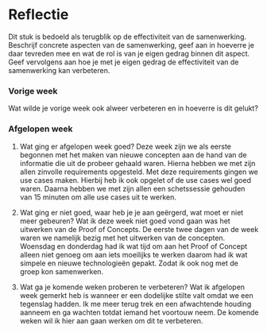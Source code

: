 Reflectie
==========

Dit stuk is bedoeld als terugblik op de effectiviteit van de samenwerking.
Beschrijf concrete aspecten van de samenwerking, geef aan in hoeverre je daar tevreden mee en wat de rol is van je eigen gedrag binnen dit aspect. Geef vervolgens aan hoe je met je eigen gedrag de effectiviteit van de samenwerking kan verbeteren.
 
### Vorige week
Wat wilde je vorige week ook alweer verbeteren en in hoeverre is dit gelukt?

### Afgelopen week
1.  Wat ging er afgelopen week goed?
Deze week zijn we als eerste begonnen met het maken van nieuwe concepten aan de hand van de informatie die uit de probeer gehaald waren. Hierna hebben we met zijn allen zinvolle requirements opgesteld. Met deze requirements gingen we use cases maken. Hierbij heb ik ook opgelet of de use cases wel goed waren. Daarna hebben we met zijn allen een schetssessie gehouden van 15 minuten om alle use cases uit te werken.

2. Wat ging er niet goed, waar heb je je aan geërgerd, wat moet er niet meer gebeuren?
Wat ik deze week niet goed vond gaan was het uitwerken van de Proof of Concepts. De eerste twee dagen van de week waren we namelijk bezig met het uitwerken van de concepten. Woensdag en donderdag had ik wat tijd om aan het Proof of Concept alleen niet genoeg om aan iets moeilijks te werken daarom had ik wat simpele en nieuwe technologieën gepakt. Zodat ik ook nog met de groep kon samenwerken.

3. Wat ga je komende weken proberen te verbeteren?
Wat ik afgelopen week gemerkt heb is wanneer er een dodelijke stilte valt omdat we een tegenslag hadden. Ik me meer terug trek en een afwachtende houding aanneem en ga wachten totdat iemand het voortouw neem. De komende weken wil ik hier aan gaan werken om dit te verbeteren.
